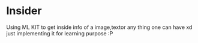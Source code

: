 # Insider
Using ML KIT to get inside info of a image,textor any thing one can have  xd just implementing it for learning purpose :P 

